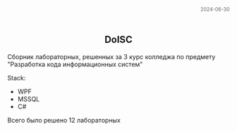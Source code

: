 <span style="float: right; font-size: 0.8em; color: #666;">2024-06-30</span>
<br><br>

<h2  align="center">DoISC</h2> 
Сборник лабораторных, решенных за 3 курс колледжа по предмету "Разработка кода информационных систем" 

Stack:
- WPF
- MSSQL
- C#

Всего было решено 12 лабораторных